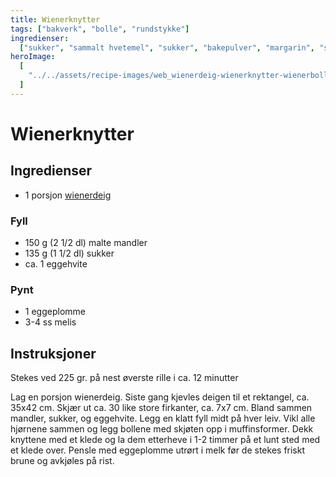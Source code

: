 ```yaml
---
title: Wienerknytter
tags: ["bakverk", "bolle", "rundstykke"]
ingredienser:
  ["sukker", "sammalt hvetemel", "sukker", "bakepulver", "margarin", "sur melk"]
heroImage:
  [
    "../../assets/recipe-images/web_wienerdeig-wienerknytter-wienerboller-med-eggekrem-wienerbrød.jpg",
  ]
---
```


# Wienerknytter

## Ingredienser

- 1 porsjon [wienerdeig](./wienerdeig)

### Fyll

- 150 g (2 1/2 dl) malte mandler
- 135 g (1 1/2 dl) sukker
- ca. 1 eggehvite

### Pynt

- 1 eggeplomme
- 3-4 ss melis

## Instruksjoner

Stekes ved 225 gr. på nest øverste rille i ca. 12 minutter

Lag en porsjon wienerdeig. Siste gang kjevles deigen til et rektangel, ca. 35x42 cm. Skjær ut ca. 30 like store firkanter, ca. 7x7 cm. Bland sammen mandler, sukker, og eggehvite. Legg en klatt fyll midt på hver leiv. Vikl alle hjørnene sammen og legg bollene med skjøten opp i muffinsformer. Dekk knyttene med et klede og la dem etterheve i 1-2 timmer på et lunt sted med et klede over. Pensle med eggeplomme utrørt i melk før de stekes friskt brune og avkjøles på rist.
